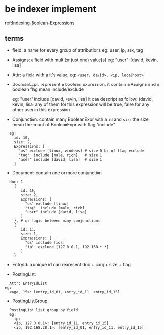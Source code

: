 # be indexer implement

ref:[Indexing-Boolean-Expressions](./doc/Indexing-Boolean-Expressions.pdf)

## terms

- field:
  a name for every group of attributions
  eg: user, ip, sex, tag

- Assigns:
  a field with multi(or just one) value[s]
  eg: "user": [david, kevin, lisa]

- Attr:
  a field with a it's value, eg: `<user, david>, <ip, localhost>`

- BooleanExpr:
  represent a boolean expression, it contain a Assigns and a boolean flag mean include/exclude

  eg: "user" include [david, kevin, lisa]
  it can descript as follow:
  (david, kevin, lisa) any of them for this expression will be true, false for any other user in this expression

- Conjunction:
  contain many BooleanExpr with a `id` and `size`
  the size mean the count of BooleanExpr with flag "include"
```text
  eg:
    id: 10,
    size: 2,
    Expressions: [
      "os" exclude [linux, windows] # size 0 bz of flag exclude
      "tag"  include [male, rich]   # size 1
      "user" include [david, lisa]  # size 1
    ]
```

- Document:
  contain one or more conjunction
```text
  doc: 1
    {
       id: 10,
       size: 2,
       Expressions: [
         "os" exclude [linux]
         "tag"  include [male, rich]
         "user" include [david, lisa]
       ]
    }, # or logic between many conjunctions
    {
       id: 11,
       size: 1,
       Expressions: [
         "os" include [ios]
         "ip"  exclude [127.0.0.1, 192.168.*.*]
       ]
    }
```

- EntryId:
  a unique id can represent doc + conj + size + flag

- PostingList:
```text
  Attr: EntryIdList
eg:
  <age, 15>: [entry_id_01, entry_id_11, entry_id_15]
```

- PostingListGroup:
```text
  PostingList list group by field
  eg:
    ip:
    <ip, 127.0.0.1>: [entry_id_11, entry_id_15]
    <ip, 192.168.28.1>: [entry_id_01, entry_id_11, entry_id_15]
```
